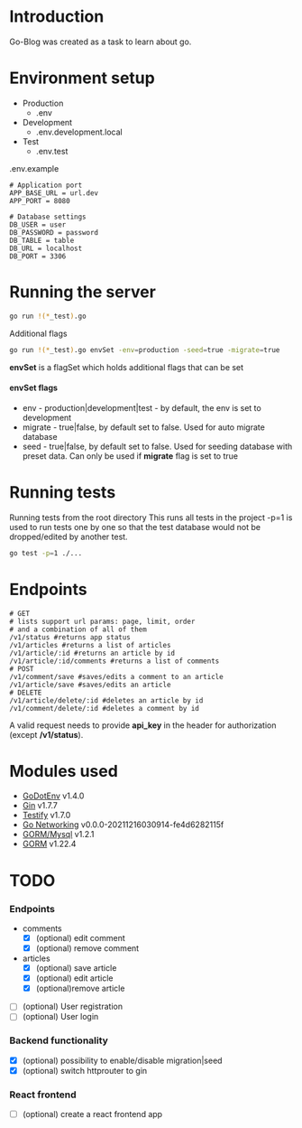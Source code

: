 # Introduction

Go-Blog was created as a task to learn about go.

# Environment setup

* Production 
    * .env
* Development
    * .env.development.local
* Test
    * .env.test

.env.example
```shell
# Application port
APP_BASE_URL = url.dev
APP_PORT = 8080

# Database settings
DB_USER = user
DB_PASSWORD = password
DB_TABLE = table
DB_URL = localhost
DB_PORT = 3306
```

# Running the server

```sh
go run !(*_test).go
```

Additional flags
```sh
go run !(*_test).go envSet -env=production -seed=true -migrate=true
```
**envSet** is a flagSet which holds additional flags that can be set
#### envSet flags
* env - production|development|test - by default, the env is set to development
* migrate - true|false, by default set to false. Used for auto migrate database
* seed - true|false, by default set to false. Used for seeding database with preset data. Can only be used if **migrate** flag is set to true

# Running tests

Running tests from the root directory
This runs all tests in the project
-p=1 is used to run tests one by one so that the test database would not be dropped/edited by another test.

```sh
go test -p=1 ./...
```

# Endpoints

```shell
# GET
# lists support url params: page, limit, order
# and a combination of all of them
/v1/status #returns app status
/v1/articles #returns a list of articles
/v1/article/:id #returns an article by id
/v1/article/:id/comments #returns a list of comments
# POST
/v1/comment/save #saves/edits a comment to an article
/v1/article/save #saves/edits an article
# DELETE
/v1/article/delete/:id #deletes an article by id
/v1/comment/delete/:id #deletes a comment by id
```
A valid request needs to provide **api_key** in the header for authorization (except **/v1/status**).

# Modules used
* [GoDotEnv](https://github.com/joho/godotenv) v1.4.0
* [Gin](https://github.com/gin-gonic/gin) v1.7.7
* [Testify](https://github.com/stretchr/testify) v1.7.0
* [Go Networking](https://pkg.go.dev/golang.org/x/net) v0.0.0-20211216030914-fe4d6282115f
* [GORM/Mysql](https://gorm.io/) v1.2.1
* [GORM](https://gorm.io/) v1.22.4

# TODO
### Endpoints
* comments
    - [X] \(optional) edit comment
    - [X] \(optional) remove comment
* articles
    - [X] \(optional) save article
    - [X] \(optional) edit article
    - [X] \(optional)remove article
- [ ] \(optional) User registration
- [ ] \(optional) User login

### Backend functionality
- [X] \(optional) possibility to enable/disable migration|seed
- [X] \(optional) switch httprouter to gin

### React frontend
- [ ] \(optional) create a react frontend app
